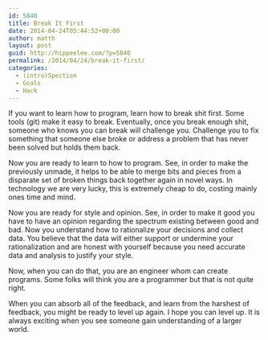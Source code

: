 ```yaml
---
id: 5840
title: Break It First
date: 2014-04-24T05:44:52+00:00
author: matth
layout: post
guid: http://hippeelee.com/?p=5840
permalink: /2014/04/24/break-it-first/
categories:
  - (intro)Spection
  - Goals
  - Hack
---
```

If you want to learn how to program, learn how to break shit first. Some tools (git) make it easy to break. Eventually, once you break enough shit, someone who knows you can break will challenge you. Challenge you to fix something that someone else broke or address a problem that has never been solved but holds them back. <!--more-->

Now you are ready to learn to how to program. See, in order to make the previously unmade, it helps to be able to merge bits and pieces from a disparate set of broken things back together again in novel ways. In technology we are very lucky, this is extremely cheap to do, costing mainly ones time and mind. 

Now you are ready for style and opinion. See, in order to make it good you have to have an opinion regarding the spectrum existing between good and bad. Now you understand how to rationalize your decisions and collect data. You believe that the data will either support or undermine your rationalization and are honest with yourself because you need accurate data and analysis to justify your style. 

Now, when you can do that, you are an engineer whom can create programs. Some folks will think you are a programmer but that is not quite right. 

When you can absorb all of the feedback, and learn from the harshest of feedback, you might be ready to level up again. I hope you can level up. It is always exciting when you see someone gain understanding of a larger world.